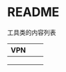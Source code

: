 # README

工具类的内容列表

| VPN |   |   |
| --- | - | - |
|     |   |   |
|     |   |   |
|     |   |   |
